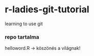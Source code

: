 # r-ladies-git-tutorial
learning to use git

### repo tartalma
helloword.R -> köszönés a világnak!

